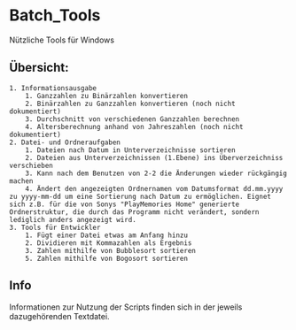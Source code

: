 ﻿# Batch_Tools
Nützliche Tools für Windows

## Übersicht:
	1. Informationsausgabe
		1. Ganzzahlen zu Binärzahlen konvertieren
		2. Binärzahlen zu Ganzzahlen konvertieren (noch nicht dokumentiert)
		3. Durchschnitt von verschiedenen Ganzzahlen berechnen
		4. Altersberechnung anhand von Jahreszahlen (noch nicht dokumentiert)
	2. Datei- und Ordneraufgaben
		1. Dateien nach Datum in Unterverzeichnisse sortieren
		2. Dateien aus Unterverzeichnissen (1.Ebene) ins Überverzeichniss verschieben
		3. Kann nach dem Benutzen von 2-2 die Änderungen wieder rückgängig machen
		4. Ändert den angezeigten Ordnernamen vom Datumsformat dd.mm.yyyy zu yyyy-mm-dd um eine Sortierung nach Datum zu ermöglichen. Eignet sich z.B. für die von Sonys "PlayMemories Home" generierte Ordnerstruktur, die durch das Programm nicht verändert, sondern lediglich anders angezeigt wird.
	3. Tools für Entwickler
		1. Fügt einer Datei etwas am Anfang hinzu
		2. Dividieren mit Kommazahlen als Ergebnis
		3. Zahlen mithilfe von Bubblesort sortieren
		5. Zahlen mithilfe von Bogosort sortieren
		
## Info
Informationen zur Nutzung der Scripts finden sich in der jeweils dazugehörenden Textdatei.
